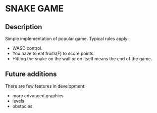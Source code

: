 # SNAKE GAME

## Description

Simple implementation of popular game.
Typical rules apply:
- WASD control.
- You have to eat fruits(F) to score points. 
- Hitting the snake on the wall or on itself means the end of the game.

## Future additions
There are few features in development:
- more advanced graphics
- levels
- obstacles